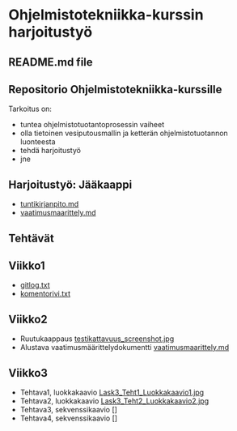 # Ohjelmistotekniikka-kurssin harjoitustyö
## README.md file
## Repositorio Ohjelmistotekniikka-kurssille
Tarkoitus on:
* tuntea ohjelmistotuotantoprosessin vaiheet
* olla tietoinen vesiputousmallin ja ketterän ohjelmistotuotannon luonteesta
* tehdä harjoitustyö
* jne

## Harjoitustyö: Jääkaappi
* [tuntikirjanpito.md](https://github.com/terodotus/ot-harjoitustyo/blob/master/JaakaappiTietokantaApp/dokumentaatio/tuntikirjanpito.md)
* [vaatimusmaarittely.md](https://github.com/terodotus/ot-harjoitustyo/blob/master/JaakaappiTietokantaApp/dokumentaatio/vaatimusmaarittely.md)

## Tehtävät

## Viikko1
* [gitlog.txt](https://github.com/terodotus/ot-harjoitustyo/blob/master/laskarit/viikko1/gitlog.txt)
* [komentorivi.txt](https://github.com/terodotus/ot-harjoitustyo/blob/master/laskarit/viikko1/komentorivi.txt)

## Viikko2
* Ruutukaappaus [testikattavuus_screenshot.jpg](https://github.com/terodotus/ot-harjoitustyo/blob/master/laskarit/viikko2/testikattavuus_screenshot.jpg)
* Alustava vaatimusmäärittelydokumentti [vaatimusmaarittely.md](https://github.com/terodotus/ot-harjoitustyo/blob/master/JaakaappiTietokantaApp/dokumentaatio/vaatimusmaarittely.md)

## Viikko3
* Tehtava1, luokkakaavio [Lask3_Teht1_Luokkakaavio1.jpg](https://github.com/terodotus/ot-harjoitustyo/blob/master/laskarit/viikko3/Lask3_Teht1_Luokkakaavio1.jpg)
* Tehtava2, luokkakaavio [Lask3_Teht2_Luokkakaavio2.jpg](https://github.com/terodotus/ot-harjoitustyo/blob/master/laskarit/viikko3/Lask3_Teht2_Luokkakaavio2.jpg)
* Tehtava3, sekvenssikaavio []
* Tehtava4, sekvenssikaavio [] 
